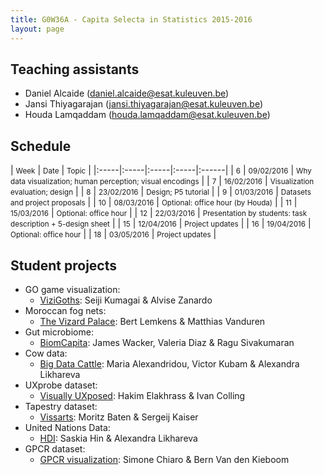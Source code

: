 ```yaml
---
title: G0W36A - Capita Selecta in Statistics 2015-2016
layout: page
---
```

## Teaching assistants
* Daniel Alcaide (daniel.alcaide@esat.kuleuven.be)
* Jansi Thiyagarajan (jansi.thiyagarajan@esat.kuleuven.be)
* Houda Lamqaddam (houda.lamqaddam@esat.kuleuven.be)


## Schedule

| <small>Week</small> | <small>Date</small> | <small>Topic</small> |
|:-----|:-----|:-----|:-----|:------|
| <small>6</small> | <small>09/02/2016</small> | <small>Why data visualization; human perception; visual encodings</small> |
| <small>7</small> | <small>16/02/2016</small> | <small>Visualization evaluation; design</small> |
| <small>8</small> | <small>23/02/2016</small> | <small>Design; P5 tutorial</small> |
| <small>9</small> | <small>01/03/2016</small> | <small>Datasets and project proposals</small> |
| <small>10</small> | <small>08/03/2016</small> | <small>Optional: office hour (by Houda)</small> |
| <small>11</small> | <small>15/03/2016</small> | <small>Optional: office hour</small> |
| <small>12</small> | <small>22/03/2016</small> | <small>Presentation by students: task description + 5-design sheet</small> |
| <small>15</small> | <small>12/04/2016</small> | <small>Project updates</small> |
| <small>16</small> | <small>19/04/2016</small> | <small>Optional: office hour</small> |
| <small>18</small> | <small>03/05/2016</small> | <small>Project updates</small> |

## Student projects
* GO game visualization:
  * [ViziGoths](https://vizigothsproject.wordpress.com/): Seiji Kumagai & Alvise Zanardo
* Moroccan fog nets:
  * [The Vizard Palace](https://thevizardspalace.wordpress.com/): Bert Lemkens & Matthias Vanduren
* Gut microbiome:
  * [BiomCapita](https://biomcapita.wordpress.com/): James Wacker, Valeria Diaz & Ragu Sivakumaran
* Cow data:
  * [Big Data Cattle](https://bigdatacattle.wordpress.com/): Maria Alexandridou, Victor Kubam & Alexandra Likhareva
* UXprobe dataset:
  * [Visually UXposed](https://vuxposed.wordpress.com/): Hakim Elakhrass & Ivan Colling
* Tapestry dataset:
  * [Vissarts](http://vissarts.wordpress.com): Moritz Baten & Sergeij Kaiser
* United Nations Data:
  * [HDI](http://humandevelopmentinsights.blogspot.be/): Saskia Hin & Alexandra Likhareva
* GPCR dataset:
  * [GPCR visualization](https://gpcrvisualisation.wordpress.com/): Simone Chiaro & Bern Van den Kieboom
